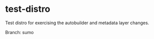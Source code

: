 test-distro
===========

Test distro for exercising the autobuilder and metadata layer changes.

Branch: sumo


